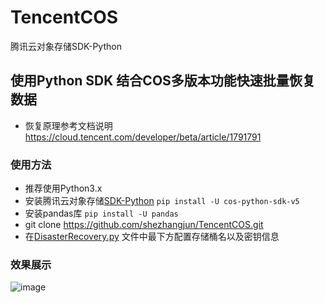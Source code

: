 # TencentCOS
腾讯云对象存储SDK-Python

## 使用Python SDK 结合COS多版本功能快速批量恢复数据
* 恢复原理参考文档说明 https://cloud.tencent.com/developer/beta/article/1791791

### 使用方法

* 推荐使用Python3.x
* 安装腾讯云对象存储[SDK-Python](https://cloud.tencent.com/document/product/436/12269)  `pip install -U cos-python-sdk-v5` 
* 安装pandas库  `pip install -U pandas`
* git clone https://github.com/shezhangjun/TencentCOS.git
* 在[DisasterRecovery.py](https://github.com/shezhangjun/TencentCOS/blob/master/Python_SDK/COS_Disaster_Recovery/DisasterRecovery.py) 文件中最下方配置存储桶名以及密钥信息


### 效果展示
![image](https://cos.iclay.cn/Page/GitHub_Page_Bed/Recovery-COS-Python.png)

